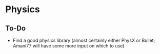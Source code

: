# Physics

## To-Do

- Find a good physics library (almost certainly either PhysX or Bullet; Amani77 will have some more input on which to use)
